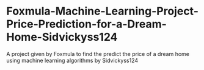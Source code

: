 # Foxmula-Machine-Learning-Project-Price-Prediction-for-a-Dream-Home-Sidvickyss124
A project given by Foxmula to find the predict the price of a dream home using machine learning algorithms by Sidvickyss124
